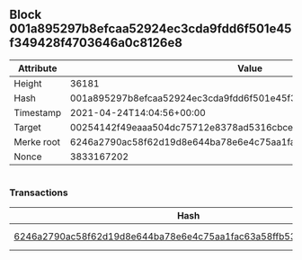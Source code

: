 ## Block 001a895297b8efcaa52924ec3cda9fdd6f501e45f349428f4703646a0c8126e8

Attribute | Value
--- | ---
Height | 36181
Hash | 001a895297b8efcaa52924ec3cda9fdd6f501e45f349428f4703646a0c8126e8
Timestamp | 2021-04-24T14:04:56+00:00
Target | 00254142f49eaaa504dc75712e8378ad5316cbcead634704b3734b6271167cc4
Merke root | 6246a2790ac58f62d19d8e644ba78e6e4c75aa1fac63a58ffb53094eae13d3c0
Nonce | 3833167202

```

```

### Transactions

Hash | Amount
--- | ---
[6246a2790ac58f62d19d8e644ba78e6e4c75aa1fac63a58ffb53094eae13d3c0](6246a2790ac58f62d19d8e644ba78e6e4c75aa1fac63a58ffb53094eae13d3c0.md) | 10.00000000 SKEPTI 
